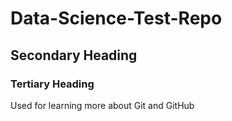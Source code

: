 # Data-Science-Test-Repo
## Secondary Heading
### Tertiary Heading
Used for learning more about Git and GitHub
